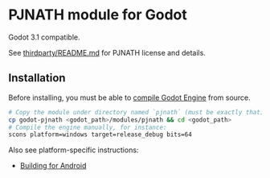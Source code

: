 # PJNATH module for Godot

Godot 3.1 compatible.

See [thirdparty/README.md](thirdparty/README.md) for PJNATH license and details.

## Installation

Before installing, you must be able to 
[compile Godot Engine](https://docs.godotengine.org/en/latest/development/compiling/) 
from source.

```bash
# Copy the module under directory named `pjnath` (must be exactly that)
cp godot-pjnath <godot_path>/modules/pjnath && cd <godot_path>
# Compile the engine manually, for instance:
scons platform=windows target=release_debug bits=64
```

Also see platform-specific instructions:
* [Building for Android](README-android.md)
